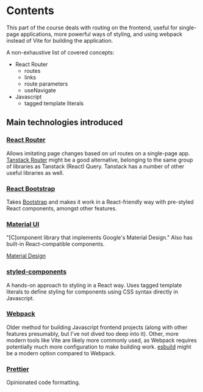 # Contents

This part of the course deals with routing on the frontend, useful
for single-page applications, more powerful ways of styling, and
using webpack instead of Vite for building the application.

A non-exhaustive list of covered concepts:
- React Router
    - routes
    - links
    - route parameters
    - useNavigate
- Javascript
    - tagged template literals

## Main technologies introduced

### [React Router](https://reactrouter.com/)

Allows imitating page changes based on url routes on a single-page
app. [Tanstack Router](https://tanstack.com/router/latest) might be a good alternative, belonging to the same group of libraries as Tanstack (React) Query. Tanstack has a number of other useful libraries as well.

### [React Bootstrap](https://react-bootstrap.github.io/)

Takes [Bootstrap](https://getbootstrap.com/) and makes it work in a React-friendly way with
pre-styled React components, amongst other features.

### [Material UI](https://mui.com/)

"[C]omponent library that implements Google's Material Design." Also has built-in React-compatible components.

[Material Design](https://material.io/)

### [styled-components](https://styled-components.com/)

A hands-on approach to styling in a React way. Uses tagged template literals to define styling for components using CSS syntax directly in Javascript.

### [Webpack](https://webpack.js.org/)

Older method for building Javascript frontend projects (along with other features presumably, but I've not dived too deep into it). Other, more modern tools like Vite are likely more commonly used, as Webpack requires potentially much more configuration to make building work. [esbuild](https://esbuild.github.io/) might be a modern option compared to Webpack.

### [Prettier](https://prettier.io/)

Opinionated code formatting.

